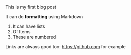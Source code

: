 This is my first blog post

It can do **formatting** using Markdown

1. It can have lists
2. Of Items
3. These are numbered

Links are always good too: https://github.com for example
